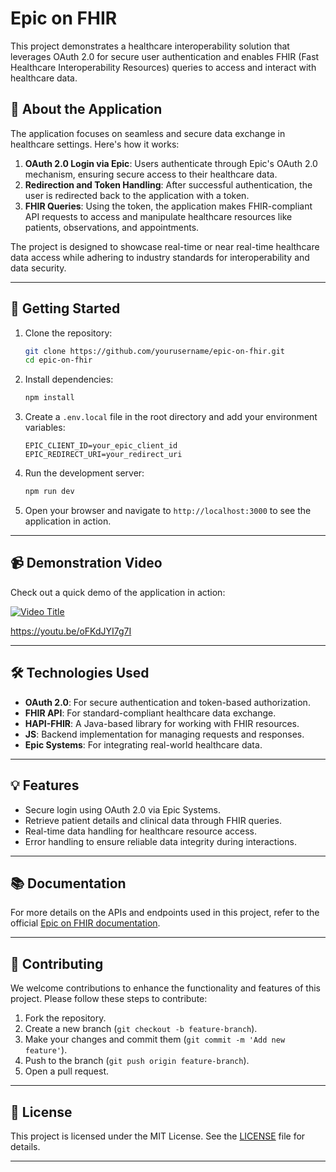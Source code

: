 # Epic on FHIR

This project demonstrates a healthcare interoperability solution that leverages OAuth 2.0 for secure user authentication and enables FHIR (Fast Healthcare Interoperability Resources) queries to access and interact with healthcare data.

## 🚀 **About the Application**

The application focuses on seamless and secure data exchange in healthcare settings. Here's how it works:

1. **OAuth 2.0 Login via Epic**: Users authenticate through Epic's OAuth 2.0 mechanism, ensuring secure access to their healthcare data.
2. **Redirection and Token Handling**: After successful authentication, the user is redirected back to the application with a token.
3. **FHIR Queries**: Using the token, the application makes FHIR-compliant API requests to access and manipulate healthcare resources like patients, observations, and appointments.

The project is designed to showcase real-time or near real-time healthcare data access while adhering to industry standards for interoperability and data security.

---

## 🚀 **Getting Started**

1. Clone the repository:

   ```bash
   git clone https://github.com/yourusername/epic-on-fhir.git
   cd epic-on-fhir
   ```

2. Install dependencies:

   ```bash
   npm install
   ```

3. Create a `.env.local` file in the root directory and add your environment variables:

   ```env
   EPIC_CLIENT_ID=your_epic_client_id
   EPIC_REDIRECT_URI=your_redirect_uri
   ```

4. Run the development server:

   ```bash
   npm run dev
   ```

5. Open your browser and navigate to `http://localhost:3000` to see the application in action.

---

## 📹 **Demonstration Video**

Check out a quick demo of the application in action:

[![Video Title](https://img.youtube.com/vi/oFKdJYI7g7I/0.jpg)](https://youtu.be/oFKdJYI7g7I)

https://youtu.be/oFKdJYI7g7I

---

## 🛠 **Technologies Used**

- **OAuth 2.0**: For secure authentication and token-based authorization.
- **FHIR API**: For standard-compliant healthcare data exchange.
- **HAPI-FHIR**: A Java-based library for working with FHIR resources.
- **JS**: Backend implementation for managing requests and responses.
- **Epic Systems**: For integrating real-world healthcare data.

---

## 💡 **Features**

- Secure login using OAuth 2.0 via Epic Systems.
- Retrieve patient details and clinical data through FHIR queries.
- Real-time data handling for healthcare resource access.
- Error handling to ensure reliable data integrity during interactions.

---

## 📚 **Documentation**

For more details on the APIs and endpoints used in this project, refer to the official [Epic on FHIR documentation](https://fhir.epic.com/Documentation?docId=oauth2).

---

## 🤝 **Contributing**

We welcome contributions to enhance the functionality and features of this project. Please follow these steps to contribute:

1. Fork the repository.
2. Create a new branch (`git checkout -b feature-branch`).
3. Make your changes and commit them (`git commit -m 'Add new feature'`).
4. Push to the branch (`git push origin feature-branch`).
5. Open a pull request.

---

## 📄 **License**

This project is licensed under the MIT License. See the [LICENSE](LICENSE) file for details.

---
